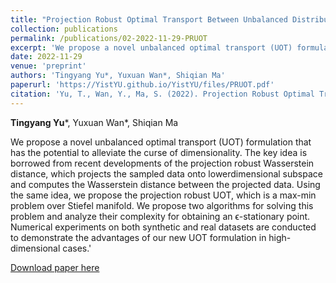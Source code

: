 ```yaml
---
title: "Projection Robust Optimal Transport Between Unbalanced Distributions"
collection: publications
permalink: /publications/02-2022-11-29-PRUOT
excerpt: 'We propose a novel unbalanced optimal transport (UOT) formulation that has the potential to alleviate the curse of dimensionality. The key idea is borrowed from recent developments of the projection robust Wasserstein distance, which projects the sampled data onto lowerdimensional subspace and computes the Wasserstein distance between the projected data. Using the same idea, we propose the projection robust UOT, which is a max-min problem over Stiefel manifold. We propose two algorithms for solving this problem and analyze their complexity for obtaining an ϵ-stationary point. Numerical experiments on both synthetic and real datasets are conducted to demonstrate the advantages of our new UOT formulation in high-dimensional cases.'
date: 2022-11-29
venue: 'preprint'
authors: 'Tingyang Yu*, Yuxuan Wan*, Shiqian Ma'
paperurl: 'https://YistYU.github.io/YistYU/files/PRUOT.pdf'
citation: 'Yu, T., Wan, Y., Ma, S. (2022). Projection Robust Optimal Transport Between Unbalanced Distributions. preprint (In progress)'
---
```


**Tingyang Yu**\*, Yuxuan Wan\*, Shiqian Ma

We propose a novel unbalanced optimal transport (UOT) formulation that has the potential to alleviate the curse of dimensionality. The key idea is borrowed from recent developments of the projection robust Wasserstein distance, which projects the sampled data onto lowerdimensional subspace and computes the Wasserstein distance between the projected data. Using the same idea, we propose the projection robust UOT, which is a max-min problem over Stiefel manifold. We propose two algorithms for solving this problem and analyze their complexity for obtaining an ϵ-stationary point. Numerical experiments on both synthetic and real datasets are conducted to demonstrate the advantages of our new UOT formulation in high-dimensional cases.'

[Download paper here](https://github.com/YistYU/YistYU.github.io/blob/master/files/PRUOT.pdf)
